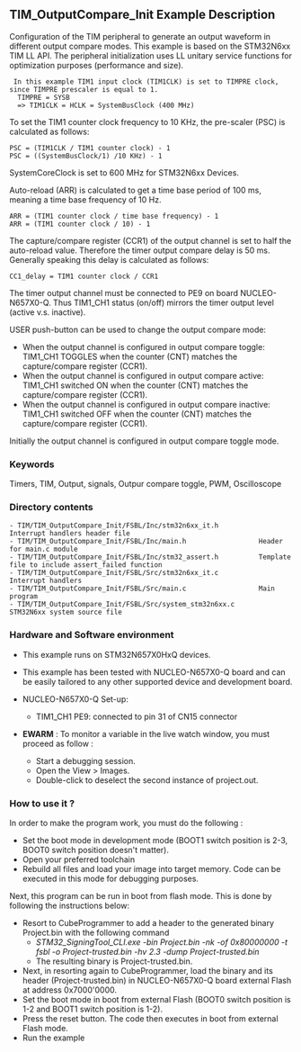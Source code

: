 ## <b>TIM_OutputCompare_Init Example Description</b>

Configuration of the TIM peripheral to generate an output 
waveform in different output compare modes. This example is based on the 
STM32N6xx TIM LL API. The peripheral initialization uses 
LL unitary service functions for optimization purposes (performance and size).

     In this example TIM1 input clock (TIM1CLK) is set to TIMPRE clock,
    since TIMPRE prescaler is equal to 1.
      TIMPRE = SYSB
      => TIM1CLK = HCLK = SystemBusClock (400 MHz)

To set the TIM1 counter clock frequency to 10 KHz, the pre-scaler (PSC) is
calculated as follows:

    PSC = (TIM1CLK / TIM1 counter clock) - 1
    PSC = ((SystemBusClock/1) /10 KHz) - 1

SystemCoreClock is set to 600 MHz for STM32N6xx Devices.

Auto-reload (ARR) is calculated to get a time base period of 100 ms,
meaning a time base frequency of 10 Hz.

    ARR = (TIM1 counter clock / time base frequency) - 1
    ARR = (TIM1 counter clock / 10) - 1

The capture/compare register (CCR1) of the output channel is set to half the
auto-reload value. Therefore the timer output compare delay is 50 ms.
Generally speaking this delay is calculated as follows:

    CC1_delay = TIM1 counter clock / CCR1

The timer output channel must be connected to PE9 on board NUCLEO-N657X0-Q.
Thus TIM1_CH1 status (on/off) mirrors the timer output level (active v.s. inactive).

USER push-button can be used to change the output compare mode:

  - When the output channel is configured in output compare toggle:  TIM1_CH1 
    TOGGLES when the counter (CNT) matches the capture/compare register (CCR1).
  - When the output channel is configured in output compare active:  TIM1_CH1 
    switched ON when the counter (CNT) matches the capture/compare register
    (CCR1).
  - When the output channel is configured in output compare inactive:  TIM1_CH1 
    switched OFF when the counter (CNT) matches the capture/compare register
    (CCR1).
    
Initially the output channel is configured in output compare toggle mode.
### <b>Keywords</b>

Timers, TIM, Output, signals, Outpur compare toggle, PWM, Oscilloscope

### <b>Directory contents</b>

    - TIM/TIM_OutputCompare_Init/FSBL/Inc/stm32n6xx_it.h          Interrupt handlers header file
    - TIM/TIM_OutputCompare_Init/FSBL/Inc/main.h                  Header for main.c module
    - TIM/TIM_OutputCompare_Init/FSBL/Inc/stm32_assert.h          Template file to include assert_failed function
    - TIM/TIM_OutputCompare_Init/FSBL/Src/stm32n6xx_it.c          Interrupt handlers
    - TIM/TIM_OutputCompare_Init/FSBL/Src/main.c                  Main program
    - TIM/TIM_OutputCompare_Init/FSBL/Src/system_stm32n6xx.c      STM32N6xx system source file


### <b>Hardware and Software environment</b>

  - This example runs on STM32N657X0HxQ devices.

  - This example has been tested with NUCLEO-N657X0-Q board and can be
    easily tailored to any other supported device and development board.
  - NUCLEO-N657X0-Q Set-up:
      - TIM1_CH1  PE9: connected to pin 31 of CN15 connector 

  - **EWARM** : To monitor a variable in the live watch window, you must proceed as follow :
    - Start a debugging session.
    - Open the View > Images.
    - Double-click to deselect the second instance of project.out. 
 
### <b>How to use it ?</b>

In order to make the program work, you must do the following :

 - Set the boot mode in development mode (BOOT1 switch position is 2-3, BOOT0 switch position doesn't matter).
 - Open your preferred toolchain
 - Rebuild all files and load your image into target memory. Code can be executed in this mode for debugging purposes.

Next, this program can be run in boot from flash mode. This is done by following the instructions below:

 - Resort to CubeProgrammer to add a header to the generated binary Project.bin with the following command
   - *STM32_SigningTool_CLI.exe -bin Project.bin -nk -of 0x80000000 -t fsbl -o Project-trusted.bin -hv 2.3 -dump Project-trusted.bin*
   - The resulting binary is Project-trusted.bin.
 - Next, in resorting again to CubeProgrammer, load the binary and its header (Project-trusted.bin) in NUCLEO-N657X0-Q board external Flash at address 0x7000'0000.
 - Set the boot mode in boot from external Flash (BOOT0 switch position is 1-2 and BOOT1 switch position is 1-2).
 - Press the reset button. The code then executes in boot from external Flash mode.
 - Run the example

